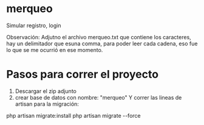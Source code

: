 # merqueo
Simular registro, login

Observación: Adjutno el archivo merqueo.txt que contiene los caracteres, hay un delimitador que esuna comma, para poder leer cada cadena, eso fue lo que se me ocurrió en ese momento.

# Pasos para correr el proyecto
1. Descargar el zip adjunto
2. crear base de datos con nombre: "merqueo" Y correr las lineas de artisan para la migración:

php artisan migrate:install
php artisan migrate --force
